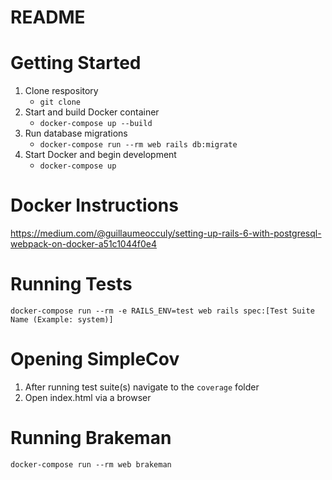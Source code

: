 # README

# Getting Started

1. Clone respository
    * `git clone`
2. Start and build Docker container
    * `docker-compose up --build`
3. Run database migrations 
    * `docker-compose run --rm web rails db:migrate`
4. Start Docker and begin development
    * `docker-compose up`

# Docker Instructions

https://medium.com/@guillaumeocculy/setting-up-rails-6-with-postgresql-webpack-on-docker-a51c1044f0e4

# Running Tests

```
docker-compose run --rm -e RAILS_ENV=test web rails spec:[Test Suite Name (Example: system)]
```

# Opening SimpleCov

1. After running test suite(s) navigate to the `coverage` folder
2. Open index.html via a browser

# Running Brakeman

```
docker-compose run --rm web brakeman
```